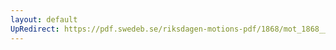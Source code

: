 ```yaml
---
layout: default
UpRedirect: https://pdf.swedeb.se/riksdagen-motions-pdf/1868/mot_1868__fk__00087/mot_1868__fk__00087_002.pdf
---
```


